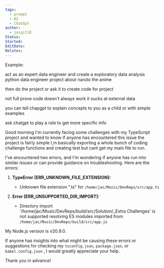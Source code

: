 ```yaml
---
tags:
  - prompt
  - AI
  - ChatGpt
author:
  - jacgit18
Status: 
Started: 
EditDate: 
Relates:
---
```


  
  
Example:  
  
act as an expert data engineer and create a exploratory data analysis python data engineer project about naruto the anime  
  
then do the project or ask it to create code for project  
  
not full prove code doesn't always work it sucks at external data  
  
you can tell chapgpt to explain concepts to you as a child or with simple examples  
  
ask chatgpt to play a role to get more specific info



Good morning I'm currently facing some challenges with my TypeScript project  and wanted to know if anyone has encountered this issue the project is fairly simple I,m basically exporting a whole bunch of coding challenge functions and creating test but cant get my main file to run.

I've encountered two errors, and I'm wondering if anyone has run into similar issues or can provide guidance on troubleshooting. Here are the errors:

1. **TypeError [ERR_UNKNOWN_FILE_EXTENSION]:**
    
    - Unknown file extension ".ts" for `/home/jac/Music/DevReps/src/app.ts`
2. **Error [ERR_UNSUPPORTED_DIR_IMPORT]:**
    
    - Directory import '/home/jac/Music/DevReps/build/src/Solution/_Extra Challenges' is not supported resolving ES modules imported from `/home/jac/Music/DevReps/build/src/app.js`

My Node.js version is v20.9.0.

If anyone has insights into what might be causing these errors or suggestions for checking my `tsconfig.json`, `package.json`, or `babel.config.json` , I would greatly appreciate your help.

Thank you in advance!